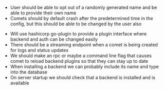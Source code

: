 - User should be able to opt out of a randomly generated name and be able to provide their own name
- Comets should by default crash after the predetermined time in the config, but this should be able to be changed by the user also

* Will use hashicorp go-plugin to provide a plugin interface where backend and auth can be changed easily
* There should be a streaming endpoint when a comet is being created for logs and status updates
* We should make an rpc or maybe a command line flag that causes comet to reload backend plugins so that they can stay up to date
* When installing a backend we can probably include its name and type into the database
* On server startup we should check that a backend is installed and is available
